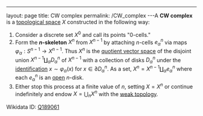---
 layout: page
 title: CW complex
 permalink: /CW_complex
---A **CW complex** is a [topological space](https://defsmath.github.io/DefsMath/topological_space) $X$ constructed in the following way: 
1. Consider a discrete set $X^0$ and call its points "0-cells."
2. Form the **$n$-skeleton** $X^n$ from $X^{n-1}$ by attaching $n$-cells $e_\alpha^n$ via maps $\varphi_\alpha:S^{n-1} \to X^{n-1}$. Thus $X^n$ is the [quotient vector space](https://defsmath.github.io/DefsMath/quotient_vector_space) of the disjoint union $X^{n-1}\coprod_\alpha D_\alpha^n$ of $X^{n-1}$ with a collection of disks $D_\alpha^n$ under the [identification](https://defsmath.github.io/DefsMath/equivalence_relation) $x\sim \varphi_\alpha(x)$ for $x\in \partial D_\alpha^n$. As a set, $X^n = X^{n-1}\coprod_\alpha e_\alpha^n$ where each $e_\alpha^n$ is an [open](https://defsmath.github.io/DefsMath/open) $n$-disk.
3. Either stop this process at a finite value of $n$, setting $X=X^n$ or continue indefinitely and endow $X = \bigcup_n X^n$ with the [weak topology](https://defsmath.github.io/DefsMath/weak_topology).


Wikidata ID: [Q189061](https://www.wikidata.org/wiki/Q189061)